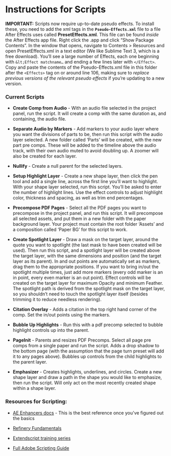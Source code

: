 # Instructions for Scripts

**IMPORTANT:** Scripts now require up-to-date pseudo effects. To install these, you need to add the xml tags in the **`Pseudo-Effects.xml`** file to a file After Effects uses called **PresetEffects.xml**. This file can be found _inside_ the After Effects app file. Right click the .app and click “Show Package Contents”. In the window that opens, navigate to Contents > Resources and open PresetEffects.xml in a text editor (We like Sublime Text 3, which is a free download). You’ll see a large number of Effects, each one beginning with `&lt;Effect matchname…` and ending a few lines later with `</Effect>`. Copy and paste the contents of the Pseudo-Effects.xml file in this folder after the `<Effects>` tag on or around line 106, making sure to _replace previous versions of the relevant pseudo effects_ if you’re updating to a new version.

### Current Scripts

- **Create Comp from Audio** - With an audio file selected in the project panel, run the script. It will create a comp with the same duration as, and containing, the audio file.

- **Separate Audio by Markers** - Add markers to your audio layer where you want the divisions of parts to be, then run this script with the audio layer selected. A new folder called ‘Parts’ will be created, with the new part pre comps. These will be added to the timeline above the audio track, with their own audio muted to avoid doubling up. A zoomer will also be created for each layer.

- **Nullify** - Create a null parent for the selected layers.

- **Setup Highlight Layer** - Create a new shape layer, then click the pen tool and add a single line, across the first line you’ll want to highlight. With your shape layer selected, run this script. You’ll be asked to enter the number of highlight lines. Use the effect controls to adjust highlight color, thickness and spacing, as well as trim end percentages.

- **Precompose PDF Pages** - Select all the PDF pages you want to precompose in the project panel, and run this script. It will precompose all selected assets, and put them in a new folder with the paper background layer. Your project must contain the root folder ‘Assets’ and a composition called ‘Paper BG’ for this script to work.

- **Create Spotlight Layer** - Draw a mask on the target layer, around the quote you want to spotlight (the last mask to have been created will be used). Then run this script, and a spotlight layer will be created above the target layer, with the same dimensions and position (and the target layer as its parent). In and out points are automatically set as markers, drag them to the appropriate positions. If you want to bring in/out the spotlight multiple times, just add more markers (every odd marker is an in point, every even marker is an out point). Effect controls will be created on the target layer for maximum Opacity and minimum Feather. The spotlight path is derived from the spotlight mask on the target layer, so you shouldn’t need to touch the spotlight layer itself (besides trimming it to reduce needless rendering).

- **Citation Overlay** - Adds a citation in the top right hand corner of the comp. Set the in/out points using the markers.

- **Bubble Up Highlights** - Run this with a pdf precomp selected to bubble highlight controls up into the parent.

- **PageInit** - Parents and resizes PDF Precomps. Select all page pre comps from a single paper and run the script. Adds a drop shadow to the bottom page (with the assumption that the page turn preset will add it to any pages above). Bubbles up controls from the child highlights to the parent layer.

- **Emphasizer** - Creates highlights, underlines, and circles. Create a new shape layer and draw a path in the shape you would like to emphasize, then run the script. Will only act on the most recently created shape within a shape layer. 

### Resources for Scripting:

- [AE Enhancers docs](http://docs.aenhancers.com/) - This is the best reference once you've figured out the basics

- [Refinery Fundamentals](http://www.redefinery.com/ae/fundamentals/)

- [Extendscript training series](http://www.provideocoalition.com/after-effects-extendscript-training-complete-series/)

- [Full Adobe Scripting Guide](http://blogs.adobe.com/wp-content/blogs.dir/48/files/2012/06/After-Effects-CS6-Scripting-Guide.pdf?file=2012/06/After-Effects-CS6-Scripting-Guide.pdf)